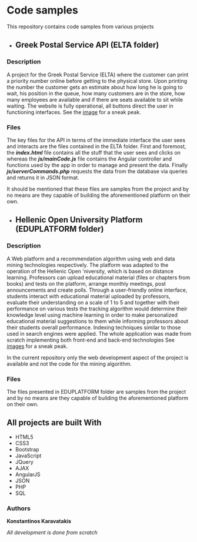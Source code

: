 # Code samples

This repository contains code samples from various projects

* ## Greek Postal Service API (ELTA folder)

### Description

A project for the Greek Postal Service (ELTA) where the customer can print a priority number online before getting to the physical store. 
Upon printing the number the customer gets an estimate about how long he is going to wait, his position in the queue, 
how many customers are in the store, how many employees are available and if there are seats available to sit while waiting. 
The website is fully operational, all buttons direct the user in functioning interfaces. See the [image](ELTA/Demonstration.png) for a sneak peak.

### Files

The key files for the API in terms of the immediate interface the user sees and interacts are the files contained in the ELTA folder.
First and foremost, the ***index.html*** file contains all the stuff that the user sees and clicks on whereas the ***js/mainCode.js*** file contains the Angular controller and functions used by the app in order to manage and present the data. Finally ***js/serverCommands.php*** requests the data from the database via queries and returns it in JSON format.

It should be mentioned that these files are samples from the project and by no means are they capable of building the aforementioned platform on their own.


* ## Hellenic Open University Platform (EDUPLATFORM folder)

### Description

A Web platform and a recommendation algorithm using web and data mining technologies respectively. 
The platform was adapted to the operation of the Hellenic Open 'niversity, which is based on distance learning. 
Professors can upload educational material (files or chapters from books) and tests on the platform, arrange monthly meetings, post announcements and create polls. 
Through a user-friendly online interface, students interact with educational material uploaded by professors, evaluate their
understanding on a scale of 1 to 5 and together with their performance on various tests the tracking algorithm would determine 
their knowledge level using machine learning in order to make personalized educational material suggestions to them while informing 
professors about their students overall performance. Indexing techniques similar to those used in search engines were applied. 
The whole application was made from scratch implementing both front-end and back-end technologies 
See [images](images/ELTAhome.png) for a sneak peak.

In the current repository only the web development aspect of the project is available and not the code for the mining algorithm.

### Files

The files presented in EDUPLATFORM folder are samples from the project and by no means are they capable of building the aforementioned platform on their own.

## All projects are built With

* HTML5
* CSS3
* Bootstrap
* JavaScript
* JQuery
* AJAX
* AngularJS
* JSON
* PHP
* SQL

### Authors

**Konstantinos Karavatakis** 

*All development is done from scratch*
